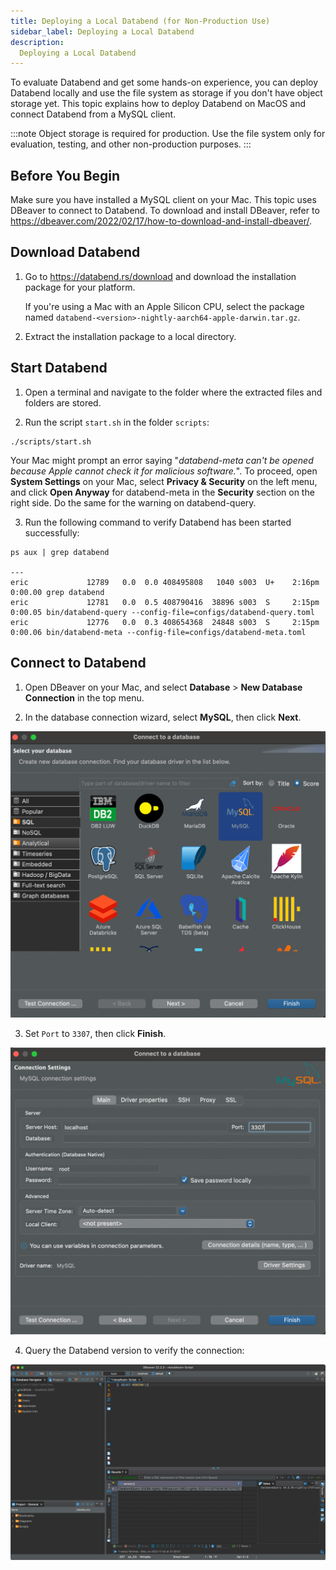 ```yaml
---
title: Deploying a Local Databend (for Non-Production Use)
sidebar_label: Deploying a Local Databend
description:
  Deploying a Local Databend
---
```


To evaluate Databend and get some hands-on experience, you can deploy Databend locally and use the file system as storage if you don't have object storage yet. This topic explains how to deploy Databend on MacOS and connect Databend from a MySQL client.

:::note
Object storage is required for production. Use the file system only for evaluation, testing, and other non-production purposes.
:::

## Before You Begin

Make sure you have installed a MySQL client on your Mac. This topic uses DBeaver to connect to Databend. To download and install DBeaver, refer to https://dbeaver.com/2022/02/17/how-to-download-and-install-dbeaver/.

## Download Databend

1. Go to https://databend.rs/download and download the installation package for your platform.

    If you're using a Mac with an Apple Silicon CPU, select the package named `databend-<version>-nightly-aarch64-apple-darwin.tar.gz`.

2. Extract the installation package to a local directory.

## Start Databend

1. Open a terminal and navigate to the folder where the extracted files and folders are stored.

2. Run the script `start.sh` in the folder `scripts`:

```shell
./scripts/start.sh
```

Your Mac might prompt an error saying "*databend-meta can't be opened because Apple cannot check it for malicious software.*". To proceed, open **System Settings** on your Mac, select **Privacy & Security** on the left menu, and click **Open Anyway** for databend-meta in the **Security** section on the right side. Do the same for the warning on databend-query.

3. Run the following command to verify Databend has been started successfully:

```shell
ps aux | grep databend

---
eric             12789   0.0  0.0 408495808   1040 s003  U+    2:16pm   0:00.00 grep databend
eric             12781   0.0  0.5 408790416  38896 s003  S     2:15pm   0:00.05 bin/databend-query --config-file=configs/databend-query.toml
eric             12776   0.0  0.3 408654368  24848 s003  S     2:15pm   0:00.06 bin/databend-meta --config-file=configs/databend-meta.toml
```

## Connect to Databend

1. Open DBeaver on your Mac, and select **Database** > **New Database Connection** in the top menu.

2. In the database connection wizard, select **MySQL**, then click **Next**.

![](../../public/img/deploy/selectMySQL.png)

3. Set `Port` to `3307`, then click **Finish**.

![](../../public/img/deploy/setconnection.png)

4. Query the Databend version to verify the connection:

![](../../public/img/deploy/queryversion.png)